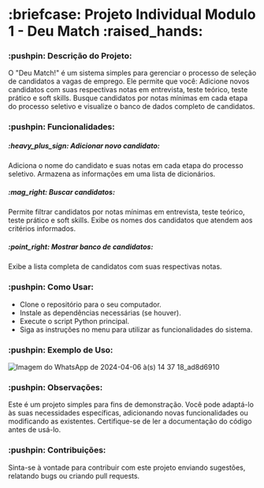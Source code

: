 <h1>:briefcase: Projeto Individual Modulo 1 - Deu Match :raised_hands: </h1>

<h3>:pushpin: Descrição do Projeto:</h3>
<p>
     O "Deu Match!" é um sistema simples para gerenciar o processo de seleção de candidatos a vagas de emprego. Ele permite que você:
    Adicione novos candidatos com suas respectivas notas em entrevista, teste teórico, teste prático e soft skills.
    Busque candidatos por notas mínimas em cada etapa do processo seletivo e
    visualize o banco de dados completo de candidatos.
</p>

<h3>:pushpin: Funcionalidades:</h3>

<h5> :heavy_plus_sign: Adicionar novo candidato:</h5>
<p>
    Adiciona o nome do candidato e suas notas em cada etapa do processo seletivo.
    Armazena as informações em uma lista de dicionários.
</p>

<h5>:mag_right: Buscar candidatos:</h5>
<p>
     Permite filtrar candidatos por notas mínimas em entrevista, teste teórico, teste prático e soft skills.
    Exibe os nomes dos candidatos que atendem aos critérios informados.
</p>

<h5>:point_right: Mostrar banco de candidatos:</h5>

<p>  Exibe a lista completa de candidatos com suas respectivas notas.</p>

<h3>:pushpin: Como Usar:</h3>

  - Clone o repositório para o seu computador.
  - Instale as dependências necessárias (se houver). 
  - Execute o script Python principal. 
  - Siga as instruções no menu para utilizar as funcionalidades do sistema.

<p>

</p>

<h3>:pushpin: Exemplo de Uso:</h3>

![Imagem do WhatsApp de 2024-04-06 à(s) 14 37 18_ad8d6910](https://github.com/VihProgramer/Projeto_Individual_-M1-_Deu_Match/assets/114250155/3792e97e-3279-45b3-8364-c60ae510e53a)



<h3>:pushpin: Observações:</h3>

<p>
    Este é um projeto simples para fins de demonstração.
    Você pode adaptá-lo às suas necessidades específicas, adicionando novas funcionalidades ou modificando as existentes.
    Certifique-se de ler a documentação do código antes de usá-lo.
</p>

<h3>:pushpin: Contribuições:</h3>
<p>  Sinta-se à vontade para contribuir com este projeto enviando sugestões, relatando bugs ou criando pull requests.</p>
